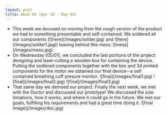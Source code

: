 ```yaml
---
layout: post
title: Week 05 (Apr 28 - May 04)
---
```


<ul>
  <li>This week we docused on moving from the rough version of the product we had to something presentable and self-contained. We soldered all our components (![here](/images/solder.jpg) and ![here](/images/solder1.jpg)) leaving behind this mess: ![mess](/images/mess.jpg). </li>
  <li>On Wednesday (05/01), we concluded the last portions of the project: designing and laser-cutting a wooden box for containing the device. Putting the sodlered components together with the box and 3d printed components for the motor we obtained our final device--a self contained breathing cuff presure monitor. 
  ![final](/images/final1.jpg)
  ![final](/images/final2.jpg) 
    ![final]/(images/final3.jpg)
 </li>
  <li>That same day we demoed our project. Finally the next week, we met with the Doctor and discussed our prototype! We discussed the size limiations, how it works, and where it could go in the future. We met our goals, fulfilling his requirements and had a great time doing it. ![final image](/images/doc.jpg)</li>
</ul>
